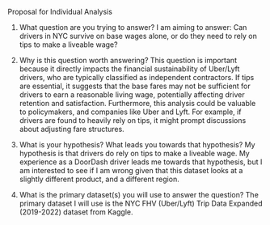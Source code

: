 Proposal for Individual Analysis

1. What question are you trying to answer?
I am aiming to answer: Can drivers in NYC survive on base wages alone, or do they need to rely on tips to make a liveable wage?

2. Why is this question worth answering?
This question is important because it directly impacts the financial sustainability of Uber/Lyft drivers, who are typically classified as independent contractors. If tips are essential, it suggests that the base fares may not be sufficient for drivers to earn a reasonable living wage, potentially affecting driver retention and satisfaction. Furthermore, this analysis could be valuable to policymakers, and companies like Uber and Lyft. For example, if drivers are found to heavily rely on tips, it might prompt discussions about adjusting fare structures.

3. What is your hypothesis? What leads you towards that hypothesis?
My hypothesis is that drivers do rely on tips to make a liveable wage. My experience as a DoorDash driver leads me towards that hypothesis, but I am interested to see if I am wrong given that this dataset looks at a slightly different product, and a different region.

4. What is the primary dataset(s) you will use to answer the question?
The primary dataset I will use is the NYC FHV (Uber/Lyft) Trip Data Expanded (2019-2022) dataset from Kaggle.
